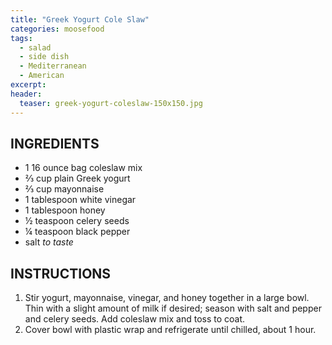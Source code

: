 ```yaml
---
title: "Greek Yogurt Cole Slaw"
categories: moosefood
tags: 
  - salad
  - side dish
  - Mediterranean
  - American
excerpt: 
header:
  teaser: greek-yogurt-coleslaw-150x150.jpg
---
```


## INGREDIENTS
* 1 16 ounce bag coleslaw mix
* ⅔ cup plain Greek yogurt
* ⅔ cup mayonnaise
* 1 tablespoon white vinegar
* 1 tablespoon honey
* ½ teaspoon celery seeds
* ¼ teaspoon black pepper
* salt *to taste*

## INSTRUCTIONS
1. Stir yogurt, mayonnaise, vinegar, and honey together in a large bowl. Thin with a slight amount of milk if desired; season with salt and pepper and celery seeds. Add coleslaw mix and toss to coat.
2. Cover bowl with plastic wrap and refrigerate until chilled, about 1 hour.